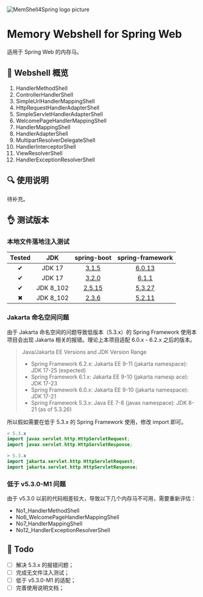 ![MemShell4Spring logo picture](https://laughing-markdown-pics.oss-cn-shenzhen.aliyuncs.com/20231227204819.png)

# Memory Webshell for Spring Web

适用于 Spring Web 的内存马。

## 🐎 Webshell 概览

1. HandlerMethodShell
2. ControllerHandlerShell
3. SimpleUrlHandlerMappingShell
4. HttpRequestHandlerAdapterShell
5. SimpleServletHandlerAdapterShell
6. WelcomePageHandlerMappingShell
7. HandlerMappingShell
8. HandlerAdapterShell
9. MultipartResolverDelegateShell
10. HandlerInterceptorShell
11. ViewResolverShell
12. HandlerExceptionResolverShell

## 🔍 使用说明

待补充。

## 👌 测试版本

### 本地文件落地注入测试

| Tested |    JDK    |                         spring-boot                          |                       spring-framework                       |
| :----: | :-------: | :----------------------------------------------------------: | :----------------------------------------------------------: |
|   ✔    |  JDK 17   | [3.1.5](https://mvnrepository.com/artifact/org.springframework.boot/spring-boot-starter-web/3.1.5) | [6.0.13](https://github.com/spring-projects/spring-framework/tree/v6.0.13) |
|   ✔    |  JDK 17   | [3.2.0](https://mvnrepository.com/artifact/org.springframework.boot/spring-boot-starter-web/3.2.0) | [6.1.1](https://github.com/spring-projects/spring-framework/tree/v6.1.1) |
|   ✔    | JDK 8_102 | [2.5.15](https://mvnrepository.com/artifact/org.springframework.boot/spring-boot-starter-web/2.5.15) | [5.3.27](https://github.com/spring-projects/spring-framework/tree/v5.3.27) |
|   ✖    | JDK 8_102 | [2.3.6](https://mvnrepository.com/artifact/org.springframework.boot/spring-boot-starter-web/2.3.6.RELEASE) | [5.2.11](https://github.com/spring-projects/spring-framework/tree/v5.2.11.RELEASE) |

### Jakarta 命名空间问题

由于 Jakarta 命名空间的问题导致低版本（5.3.x）的 Spring Framework 使用本项目会出现 Jakarta 相关的报错。理论上本项目适配 6.0.x - 6.2.x 之后的版本。

> Java/Jakarta EE Versions and JDK Version Range
>
> - Spring Framework 6.2.x: Jakarta EE 9-11 (jakarta namespace): JDK 17-25 (expected)
> - Spring Framework 6.1.x: Jakarta EE 9-10 (jakarta namesp ace): JDK 17-23
> - Spring Framework 6.0.x: Jakarta EE 9-10 (jakarta namespace): JDK 17-21
> - Spring Framework 5.3.x: Java EE 7-8 (javax namespace): JDK 8-21 (as of 5.3.26)

所以假如需要在低于 5.3.x 的 Spring Framework 使用，修改 import 即可。

```java
< 5.3.x
import javax.servlet.http.HttpServletRequest;
import javax.servlet.http.HttpServletResponse;

> 5.3.x
import jakarta.servlet.http.HttpServletRequest;
import jakarta.servlet.http.HttpServletResponse;
```

### 低于 v5.3.0-M1 问题

由于 v5.3.0 以前的代码相差较大，导致以下几个内存马不可用，需要重新评估：

- No1_HandlerMethodShell
- No6_WelcomePageHandlerMappingShell
- No7_HandlerMappingShell
- No12_HandlerExceptionResolverShell

## 📒 Todo

- [ ] 解决 5.3.x 的报错问题；
- [ ] 完成无文件注入测试；
- [ ] 低于 v5.3.0-M1 的适配；
- [ ] 完善使用说明文档；
